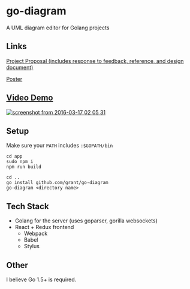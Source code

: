 # go-diagram
A UML diagram editor for Golang projects

## Links
[Project Proposal (includes response to feedback, reference, and design document)](https://docs.google.com/document/d/1exvOxiBwERKd5P1nZ7hjmhkGchoAhr0tZK_f_3EVy2M/edit)

[Poster](https://docs.google.com/presentation/d/1xgy8ltVHn0e96vcdWVlRIYVDdQI2QKU-5a366ivnRjo/edit)

## [Video Demo](https://drive.google.com/file/d/0B4riRkl944ZqcnQzR0x1c0QxVDA/view?usp=sharing)
[![screenshot from 2016-03-17 02 05 31](https://cloud.githubusercontent.com/assets/2159661/13841247/f70780fa-ebe4-11e5-96ba-5667c4af1b12.png)](https://drive.google.com/file/d/0B4riRkl944ZqcnQzR0x1c0QxVDA/view?usp=sharing)

## Setup
Make sure your `PATH` includes `:$GOPATH/bin`
```
cd app
sudo npm i
npm run build

cd ..
go install github.com/grant/go-diagram
go-diagram <directory name>
```

## Tech Stack
- Golang for the server (uses goparser, gorilla websockets)
- React + Redux frontend
  - Webpack
  - Babel
  - Stylus

## Other
I believe Go 1.5+ is required.
